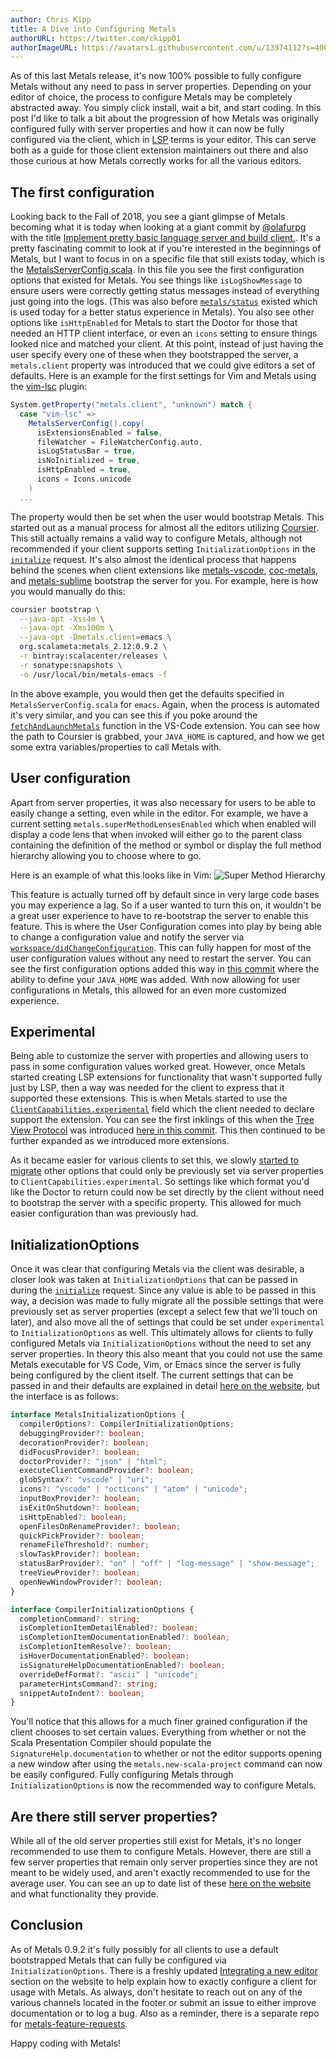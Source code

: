 ```yaml
---
author: Chris Kipp
title: A Dive into Configuring Metals
authorURL: https://twitter.com/ckipp01
authorImageURL: https://avatars1.githubusercontent.com/u/13974112?s=400&u=7b6a2ddab8eec6f99e4e40ae9b81f71cb5ba92e5&v=4
---
```


As of this last Metals release, it's now 100% possible to fully configure Metals
without any need to pass in server properties. Depending on your editor of
choice, the process to configure Metals may be completely abstracted away. You
simply click install, wait a bit, and start coding. In this post I'd like to
talk a bit about the progression of how Metals was originally configured fully
with server properties and how it can now be fully configured via the client,
which in [LSP](https://microsoft.github.io/language-server-protocol/) terms is
your editor. This can serve both as a guide for those client extension
maintainers out there and also those curious at how Metals correctly works for
all the various editors.

## The first configuration

Looking back to the Fall of 2018, you see a giant glimpse of Metals becoming
what it is today when looking at a giant commit by
[@olafurpg](https://twitter.com/olafurpg) with the title [Implement pretty
basic language server and build
client.](https://github.com/scalameta/metals/commit/df6b41acaad1978ffd1fa25c41909c38425932ab).
It's a pretty fascinating commit to look at if you're interested in the
beginnings of Metals, but I want to focus in on a specific file that still exists
today, which is the
[MetalsServerConfig.scala](https://github.com/scalameta/metals/commit/df6b41acaad1978ffd1fa25c41909c38425932ab#diff-dc72b5c684177c884881164ab17182eb).
In this file you see the first configuration options that existed for Metals.
You see things like `isLogShowMessage` to ensure users were correctly getting
status messages instead of everything just going into the logs. (This was also
before
[`metals/status`](https://scalameta.org/metals/docs/editors/new-editor.html#metalsstatus)
existed which is used today for a better status experience in Metals). You also
see other options like `isHttpEnabled` for Metals to start the Doctor for those
that needed an HTTP client interface, or even an `icons` setting to ensure
things looked nice and matched your client. At this point, instead of just
having the user specify every one of these when they bootstrapped the server, a
`metals.client` property was introduced that we could give editors a set of
defaults. Here is an example for the first settings for Vim and Metals using the
[vim-lsc](https://github.com/natebosch/vim-lsc) plugin:

```scala
System.getProperty("metals.client", "unknown") match {
  case "vim-lsc" =>
    MetalsServerConfig().copy(
      isExtensionsEnabled = false,
      fileWatcher = FileWatcherConfig.auto,
      isLogStatusBar = true,
      isNoInitialized = true,
      isHttpEnabled = true,
      icons = Icons.unicode
    )
  ...
```
The property would then be set when the user would bootstrap Metals. This
started out as a manual process for almost all the editors utilizing
[Coursier](https://github.com/coursier/coursier). This still actually remains a
valid way to configure Metals, although not recommended if your client supports
setting `InitializationOptions` in the
[`initalize`](https://microsoft.github.io/language-server-protocol/specifications/specification-current/#initialize)
request. It's also almost the identical process that happens behind the scenes
when client extensions like
[metals-vscode](https://github.com/scalameta/metals-vscode),
[coc-metals](https://github.com/scalameta/coc-metals), and
[metals-sublime](https://github.com/scalameta/metals-sublime) bootstrap the
server for you. For example, here is how you would manually do this:

```sh
coursier bootstrap \
  --java-opt -Xss4m \
  --java-opt -Xms100m \
  --java-opt -Dmetals.client=emacs \
  org.scalameta:metals_2.12:0.9.2 \
  -r bintray:scalacenter/releases \
  -r sonatype:snapshots \
  -o /usr/local/bin/metals-emacs -f
```

In the above example, you would then get the defaults specified in
`MetalsServerConfig.scala` for `emacs`. Again, when the process is automated
it's very similar, and you can see this if you poke around the
[`fetchAndLaunchMetals`](https://github.com/scalameta/metals-vscode/blob/master/src/extension.ts#L166)
function in the VS-Code extension. You can see how the path to Coursier is
grabbed, your `JAVA_HOME` is captured, and how we get some extra
variables/properties to call Metals with.

## User configuration

Apart from server properties, it was also necessary for users to be able to
easily change a setting, even while in the editor. For example, we have a
current setting `metals.superMethodLensesEnabled` which when enabled will
display a code lens that when invoked will either go to the parent class
containing the definition of the method or symbol or display the full method
hierarchy allowing you to choose where to go. 

Here is an example of what this looks like in Vim:
![Super Method Hierarchy](https://i.imgur.com/rEvhzG1.png)

This feature is actually turned off by default since in very large code bases
you may experience a lag. So if a user wanted to turn this on, it wouldn't be a
great user experience to have to re-bootstrap the server to enable this feature.
This is where the User Configuration comes into play by being able to change a
configuration value and notify the server via
[`workspace/didChangeConfiguration`](https://microsoft.github.io/language-server-protocol/specification#workspace_didChangeConfiguration).
This can fully happen for most of the user configuration values without any need
to restart the server. You can see the first configuration options added this
way in [this
commit](https://github.com/scalameta/metals/commit/f4706ec75afb9bf797e3144f4a0e91bb0b186e07)
where the ability to define your `JAVA_HOME` was added. With now allowing for
user configurations in Metals, this allowed for an even more customized
experience.

## Experimental

Being able to customize the server with properties and allowing users to pass in
some configuration values worked great. However, once Metals started creating
LSP extensions for functionality that wasn't supported fully just by LSP, then a
way was needed for the client to express that it supported these extensions.
This is when Metals started to use the
[`ClientCapabilities.experimental`](https://microsoft.github.io/language-server-protocol/specifications/specification-current/#initialize)
field which the client needed to declare support the extension. You can see the
first inklings of this when the [Tree View
Protocol](https://scalameta.org/metals/docs/editors/tree-view-protocol.html) was
introduced [here in this
commit](https://github.com/scalameta/metals/commit/a55a2413ef10237c8510eb707c0de0cd03b83d85#diff-f8c05eebbf12c9c21a7d568f09b500ea).
This then continued to be further expanded as we introduced more extensions.

As it became easier for various clients to set this, we slowly [started to
migrate](https://github.com/scalameta/metals/pull/1414) other options that could
only be previously set via server properties to
`ClientCapabilities.experimental`. So settings like which format you'd like the
Doctor to return could now be set directly by the client without need to
bootstrap the server with a specific property. This allowed for much easier
configuration than was previously had.

## InitializationOptions

Once it was clear that configuring Metals via the client was desirable, a closer
look was taken at `InitializationOptions` that can be passed in during the
[`initialize`](https://microsoft.github.io/language-server-protocol/specifications/specification-current/#initialize)
request. Since any value is able to be passed in this way, a decision was made
to fully migrate all the possible settings that were previously set as server
properties (except a select few that we'll touch on later), and also move all
the of settings that could be set under `experimental` to
`InitializationOptions` as well. This ultimately allows for clients to fully
configured Metals via `InitializationOptions` without the need to set any server
properties. In theory this also meant that you could not use the same Metals
executable for VS Code, Vim, or Emacs since the server is fully being configured
by the client itself. The current settings that can be passed in and their
defaults are explained in detail [here on the
website](https://scalameta.org/metals/docs/editors/new-editor.html#initializationoptions),
but the interface is as follows:

```typescript
interface MetalsInitializationOptions {
  compilerOptions?: CompilerInitializationOptions;
  debuggingProvider?: boolean;
  decorationProvider?: boolean;
  didFocusProvider?: boolean;
  doctorProvider?: "json" | "html";
  executeClientCommandProvider?: boolean;
  globSyntax?: "vscode" | "uri";
  icons?: "vscode" | "octicons" | "atom" | "unicode";
  inputBoxProvider?: boolean;
  isExitOnShutdown?: boolean;
  isHttpEnabled?: boolean;
  openFilesOnRenameProvider?: boolean;
  quickPickProvider?: boolean;
  renameFileThreshold?: number;
  slowTaskProvider?: boolean;
  statusBarProvider?: "on" | "off" | "log-message" | "show-message";
  treeViewProvider?: boolean;
  openNewWindowProvider?: boolean;
}
```
```typescript
interface CompilerInitializationOptions {
  completionCommand?: string;
  isCompletionItemDetailEnabled?: boolean;
  isCompletionItemDocumentationEnabled?: boolean;
  isCompletionItemResolve?: boolean;
  isHoverDocumentationEnabled?: boolean;
  isSignatureHelpDocumentationEnabled?: boolean;
  overrideDefFormat?: "ascii" | "unicode";
  parameterHintsCommand?: string;
  snippetAutoIndent?: boolean;
}
```

You'll notice that this allows for a much finer grained configuration if the
client chooses to set certain values. Everything from whether or not the Scala
Presentation Compiler should populate the `SignatureHelp.documentation` to
whether or not the editor supports opening a new window after using the
`metals.new-scala-project` command can now be easily configured. Fully
configuring Metals through `InitializationOptions` is now the recommended way to
configure Metals.

## Are there still server properties?

While all of the old server properties still exist for Metals, it's no longer
recommended to use them to configure Metals. However, there are still a few
server properties that remain only server properties since they are not meant to
be widely used, and aren't exactly recommended to use for the average user. You
can see an up to date list of these [here on the
website](https://scalameta.org/metals/docs/editors/new-editor.html#metals-server-properties)
and what functionality they provide.

## Conclusion

As of Metals 0.9.2 it's fully possibly for all clients to use a default
bootstrapped Metals that can fully be configured via `InitializationOptions`.
There is a freshly updated [Integrating a new
editor](https://scalameta.org/metals/docs/editors/new-editor.html) section on
the website to help explain how to exactly configure a client for usage with
Metals. As always, don't hesitate to reach out on any of the various channels
located in the footer or submit an issue to either improve documentation or to
log a bug. Also as a reminder, there is a separate repo for
[metals-feature-requests](https://github.com/scalameta/metals-feature-requests).


Happy coding with Metals!

